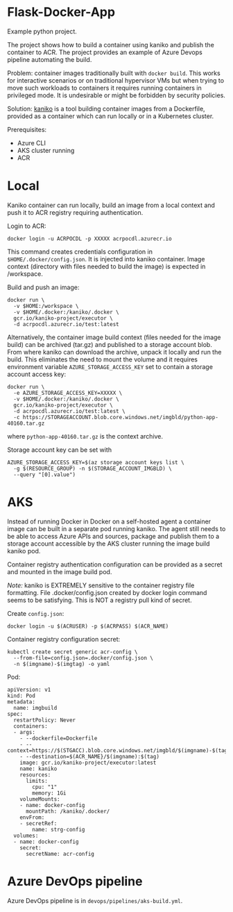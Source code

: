 # Flask-Docker-App

Example python project.

The project shows how to build a container using kaniko
and publish the container to ACR. The project provides an example of Azure Devops pipeline automating the build.

Problem: container images traditionally built with `docker build`. This works for interactive scenarios or on traditional hypervisor VMs but when trying to move such workloads to containers it requires running containers in privileged mode. It is undesirable or might be forbidden by security policies.

Solution: [kaniko](https://github.com/GoogleContainerTools/kaniko) is a tool building container images from a Dockerfile, provided as a container which can run locally or in a Kubernetes cluster.

Prerequisites:
* Azure CLI
* AKS cluster running
* ACR

# Local
Kaniko container can run locally, build an image from a local context and push it to ACR registry requiring authentication.

Login to ACR:
```
docker login -u ACRPOCDL -p XXXXX acrpocdl.azurecr.io
```
This command creates credentials configuration in `$HOME/.docker/config.json`. It is injected into kaniko container. Image context (directory with files needed to build the image) is expected in /workspace.

Build and push an image:
```
docker run \
  -v $HOME:/workspace \
  -v $HOME/.docker:/kaniko/.docker \
  gcr.io/kaniko-project/executor \
  -d acrpocdl.azurecr.io/test:latest
```
Alternatively, the container image build context (files needed for the image build) can be archived (tar.gz) and published to a storage account blob. From where kaniko can download the archive, unpack it locally and run the build. This eliminates the need to mount the volume and it requires environment variable `AZURE_STORAGE_ACCESS_KEY` set to contain a storage account access key:

```
docker run \
  -e AZURE_STORAGE_ACCESS_KEY=XXXXX \
  -v $HOME/.docker:/kaniko/.docker \
  gcr.io/kaniko-project/executor \
  -d acrpocdl.azurecr.io/test:latest \
  -c https://STORAGEACCOUNT.blob.core.windows.net/imgbld/python-app-40160.tar.gz
```
where `python-app-40160.tar.gz` is the context archive.

Storage account key can be set with
```
AZURE_STORAGE_ACCESS_KEY=$(az storage account keys list \
  -g $(RESOURCE_GROUP) -n $(STORAGE_ACCOUNT_IMGBLD) \
  --query "[0].value")
```

# AKS
Instead of running Docker in Docker on a self-hosted agent a container image can be built in a separate pod running kaniko. The agent still needs to be able to access Azure APIs and sources, package and publish them to a storage account accessible by the AKS cluster running the image build kaniko pod.

Container registry authentication configuration can be provided as a secret and mounted in the image build pod.

*Note:* kaniko is EXTREMELY sensitive to the container registry file formatting. File .docker/config.json created by docker login command seems to be satisfying. This is NOT a registry pull kind of secret.

Create `config.json`:
```
docker login -u $(ACRUSER) -p $(ACRPASS) $(ACR_NAME)
```
Container registry configuration secret:
```
kubectl create secret generic acr-config \
  --from-file=config.json=.docker/config.json \
  -n $(imgname)-$(imgtag) -o yaml
```
Pod:
```
apiVersion: v1
kind: Pod
metadata:
  name: imgbuild
spec:
  restartPolicy: Never
  containers:
  - args:
    - --dockerfile=Dockerfile
    - --context=https://$(STGACC).blob.core.windows.net/imgbld/$(imgname)-$(tag).tar.gz
    - --destination=$(ACR_NAME}/$(imgname):$(tag)
    image: gcr.io/kaniko-project/executor:latest
    name: kaniko
    resources:
      limits:
        cpu: "1"
        memory: 1Gi
    volumeMounts:
    - name: docker-config
      mountPath: /kaniko/.docker/
    envFrom:
    - secretRef:
        name: strg-config
  volumes:
  - name: docker-config
    secret:
      secretName: acr-config
```
# Azure DevOps pipeline
Azure DevOps pipeline is in `devops/pipelines/aks-build.yml`.